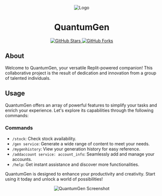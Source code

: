 <div align="center">
  <img src="https://cdn.discordapp.com/attachments/1152488450130452497/1152939469784227963/Adobe_Express_20230917_0452580_1.png" alt="Logo">
</div>

<h1 align="center">QuantumGen</h1>

<p align="center">
  <a href="https://github.com/DamageCoding/QuantumGen/stargazers">
    <img src="https://img.shields.io/github/stars/DamageCoding/QuantumGen?style=for-the-badge" alt="GitHub Stars">
  </a>
  <a href="https://github.com/DamageCoding/QuantumGen/network">
    <img src="https://img.shields.io/github/forks/DamageCoding/QuantumGen?style=for-the-badge" alt="GitHub Forks">
  </a>
</p>

## About

Welcome to QuantumGen, your versatile Replit-powered companion! This collaborative project is the result of dedication and innovation from a group of talented individuals.

## Usage

QuantumGen offers an array of powerful features to simplify your tasks and enrich your experience. Let's explore its capabilities through the following commands:

### Commands

- `/stock`: Check stock availability.
- `/gen service`: Generate a wide range of content to meet your needs.
- `/mygenhistory`: View your generation history for easy reference.
- `/addaccount service: account_info`: Seamlessly add and manage your accounts.
- `/help`: Get instant assistance and discover more functionalities.

QuantumGen is designed to enhance your productivity and creativity. Start using it today and unlock a world of possibilities!

<div align="center">
  <img src="https://cdn.discordapp.com/attachments/1152488450130452497/1152959161391398922/image.png" alt="QuantumGen Screenshot">
</div>
